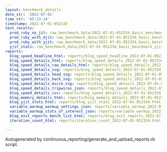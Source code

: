 ```yaml
---
layout: benchmark_details
date_str: '2022-07-01'
time_str: '05:23:34'
timestamp: 2022-07-01-052334
test_results:
  prod_ruby_no_jit: raw_benchmark_data/2022-07-01-052334_basic_benchmark_prod_ruby_no_jit.json
  prod_ruby_with_mjit: raw_benchmark_data/2022-07-01-052334_basic_benchmark_prod_ruby_with_mjit.json
  prod_ruby_with_yjit: raw_benchmark_data/2022-07-01-052334_basic_benchmark_prod_ruby_with_yjit.json
  yjit_stats: raw_benchmark_data/2022-07-01-052334_basic_benchmark_yjit_stats.json
reports:
  blog_speed_headline_html: reports/blog_speed_headline_2022-07-01-052334.html
  blog_speed_details_html: reports/blog_speed_details_2022-07-01-052334.html
  blog_speed_details_raw_details_html: reports/blog_speed_details_2022-07-01-052334.raw_details.html
  blog_speed_details_svg: reports/blog_speed_details_2022-07-01-052334.svg
  blog_speed_details_head_svg: reports/blog_speed_details_2022-07-01-052334.head.svg
  blog_speed_details_back_svg: reports/blog_speed_details_2022-07-01-052334.back.svg
  blog_speed_details_micro_svg: reports/blog_speed_details_2022-07-01-052334.micro.svg
  blog_speed_details_tripwires_json: reports/blog_speed_details_2022-07-01-052334.tripwires.json
  blog_speed_details_csv: reports/blog_speed_details_2022-07-01-052334.csv
  blog_memory_details_html: reports/blog_memory_details_2022-07-01-052334.html
  blog_yjit_stats_html: reports/blog_yjit_stats_2022-07-01-052334.html
  variable_warmup_warmup_settings_json: reports/variable_warmup_2022-07-01-052334.warmup_settings.json
  variable_warmup_stats_of_interest_json: reports/variable_warmup_2022-07-01-052334.stats_of_interest.json
  blog_exit_reports_bench_list_html: reports/blog_exit_reports_2022-07-01-052334.bench_list.html
  iteration_count_html: reports/iteration_count_2022-07-01-052334.html

---
```

Autogenerated by continuous_reporting/generate_and_upload_reports.rb script.
